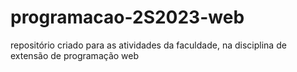 # programacao-2S2023-web
repositório criado para as atividades da faculdade, na disciplina de extensão de programação web
